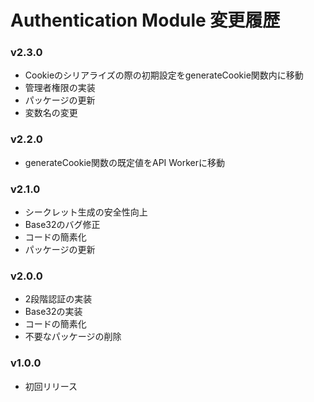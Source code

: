 # Authentication Module 変更履歴

### v2.3.0
- Cookieのシリアライズの際の初期設定をgenerateCookie関数内に移動
- 管理者権限の実装
- パッケージの更新
- 変数名の変更

### v2.2.0
- generateCookie関数の既定値をAPI Workerに移動

### v2.1.0
- シークレット生成の安全性向上
- Base32のバグ修正
- コードの簡素化
- パッケージの更新

### v2.0.0
- 2段階認証の実装
- Base32の実装
- コードの簡素化
- 不要なパッケージの削除

### v1.0.0
- 初回リリース
